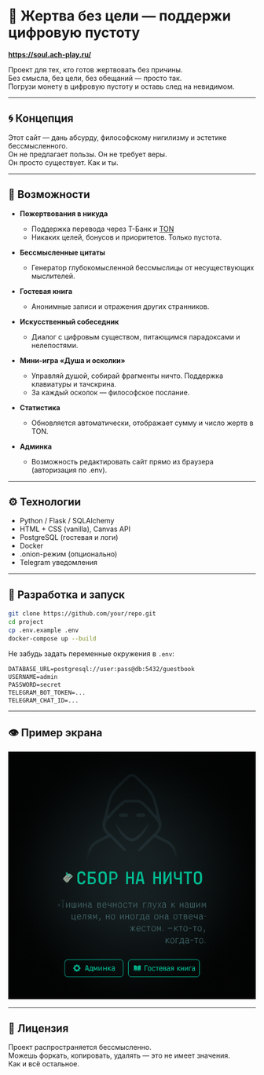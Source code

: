 # 💸 Жертва без цели — поддержи цифровую пустоту

**https://soul.ach-play.ru/**

Проект для тех, кто готов жертвовать без причины.  
Без смысла, без цели, без обещаний — просто так.  
Погрузи монету в цифровую пустоту и оставь след на невидимом.

---

## 🌀 Концепция

Этот сайт — дань абсурду, философскому нигилизму и эстетике бессмысленного.  
Он не предлагает пользы. Он не требует веры.  
Он просто существует. Как и ты.

---

## 🌟 Возможности

- **Пожертвования в никуда**
  - Поддержка перевода через T-Банк и [TON](https://ton.org)
  - Никаких целей, бонусов и приоритетов. Только пустота.

- **Бессмысленные цитаты**
  - Генератор глубокомысленной бессмыслицы от несуществующих мыслителей.

- **Гостевая книга**
  - Анонимные записи и отражения других странников.

- **Искусственный собеседник**
  - Диалог с цифровым существом, питающимся парадоксами и нелепостями.

- **Мини-игра «Душа и осколки»**
  - Управляй душой, собирай фрагменты ничто. Поддержка клавиатуры и тачскрина.
  - За каждый осколок — философское послание.

- **Статистика**
  - Обновляется автоматически, отображает сумму и число жертв в TON.

- **Админка**
  - Возможность редактировать сайт прямо из браузера (авторизация по .env).

---

## ⚙️ Технологии

- Python / Flask / SQLAlchemy
- HTML + CSS (vanilla), Canvas API
- PostgreSQL (гостевая и логи)
- Docker
- .onion-режим (опционально)
- Telegram уведомления

---

## 📂 Разработка и запуск

```bash
git clone https://github.com/your/repo.git
cd project
cp .env.example .env
docker-compose up --build
```

Не забудь задать переменные окружения в `.env`:

```env
DATABASE_URL=postgresql://user:pass@db:5432/guestbook
USERNAME=admin
PASSWORD=secret
TELEGRAM_BOT_TOKEN=...
TELEGRAM_CHAT_ID=...
```

---

## 👁 Пример экрана

![preview](web/static/preview.png)

---

## 🚫 Лицензия

Проект распространяется бессмысленно.  
Можешь форкать, копировать, удалять — это не имеет значения.  
Как и всё остальное.
